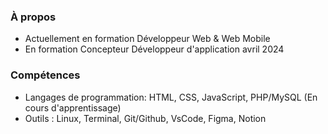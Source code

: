 ### À propos

- Actuellement en formation Développeur Web & Web Mobile
- En formation Concepteur Développeur d'application avril 2024

### Compétences

- Langages de programmation: HTML, CSS, JavaScript, PHP/MySQL (En cours d'apprentissage)
- Outils : Linux, Terminal, Git/Github, VsCode, Figma, Notion
